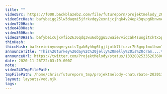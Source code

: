 ```yaml
---
title: ""
videoSrc: https://f000.backblazeb2.com/file/futureporn/projektmelody_2020-11-26_22-03-22.mkv
videoSrcHash: bafybeigg25lw3daqmi5jfrkvdqy2exnijcjhqk4v24epk3qvpg6bnwnevu?filename=projektmelody-chaturbate-20201126T220319Z-source.mp4
video720Hash: 
video480Hash: 
video360Hash: 
video240Hash: bafybeic6jxvfio2636qdq3wu6obggu53waie7viqcak4suogitcktx5pxu?filename=projektmelody-chaturbate-20201126T220319Z-240p.mp4
thinHash: 
thiccHash: bafkreieinyowqvryxcts7gak6yhhg6tgjtjotk7tfczzr7h5gmpfmxlhwm?filename=20201126T220319Z-thicc.jpg
announceTitle: "This%20turkey%20day%2C%20jelly%20melly%20is%20cram....%20jelly...%20frick%20idk%20how%20to%20rhyme.%20I%27m%20cranberry%20sauce.%20That%27s%20the%20joke"
announceUrl: https://twitter.com/ProjektMelody/status/1332082533526360066
date: 2020-11-26T22:03:19.000Z
note: 
video240TmpFilePath: 
tmpFilePath: /home/chris/futureporn_tmp/projektmelody-chaturbate-20201126T220319Z-source.mp4
layout: layouts/vod.njk
tags:
---
```

